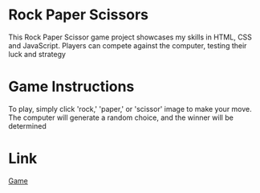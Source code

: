 # Rock Paper Scissors

This Rock Paper Scissor game project showcases my skills in HTML, CSS and JavaScript. Players can compete against the computer, testing their luck and strategy

# Game Instructions

To play, simply click 'rock,' 'paper,' or 'scissor' image to make your move. The computer will generate a random choice, and the winner will be determined

# Link

[Game](https://rock-paper-scissor-two-zeta.vercel.app/)